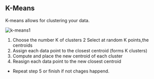 ## K-Means
K-means allows for clustering your data.

![k-means1]()

1. Choose the number K of clusters
2 Select at random K points,the centroids
3. Assign each data point to the closest centroid (forms K clusters)
4. Compute and place the new centroid of each cluster
5. Reasign each data point to the new closest centroid
- Repeat step 5 or finish if not chages happend.

